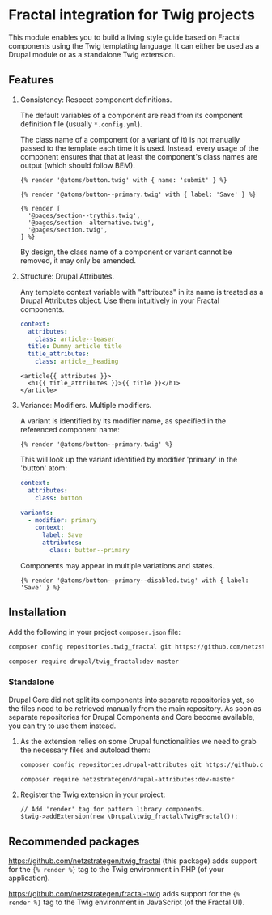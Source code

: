 # Fractal integration for Twig projects

This module enables you to build a living style guide based on Fractal components using the Twig templating language.
It can either be used as a Drupal module or as a standalone Twig extension.

## Features

1. Consistency: Respect component definitions.

    The default variables of a component are read from its component definition
    file (usually `*.config.yml`).

    The class name of a component (or a variant of it) is not manually passed to
    the template each time it is used.  Instead, every usage of the component
    ensures that that at least the component's class names are output (which
    should follow BEM).

    ```twig
    {% render '@atoms/button.twig' with { name: 'submit' } %}

    {% render '@atoms/button--primary.twig' with { label: 'Save' } %}

    {% render [
      '@pages/section--trythis.twig',
      '@pages/section--alternative.twig',
      '@pages/section.twig',
    ] %} 
    ```

    By design, the class name of a component or variant cannot be removed, it
    may only be amended.

2. Structure: Drupal Attributes.

    Any template context variable with "attributes" in its name is treated as a
    Drupal Attributes object.  Use them intuitively in your Fractal components.

    ```yml
    context:
      attributes:
        class: article--teaser
      title: Dummy article title
      title_attributes:
        class: article__heading
    ```
    ```twig
    <article{{ attributes }}>
      <h1{{ title_attributes }}>{{ title }}</h1>
    </article>
    ```

3. Variance: Modifiers. Multiple modifiers.

    A variant is identified by its modifier name, as specified in the referenced
    component name:

    ```twig
    {% render '@atoms/button--primary.twig' %}
    ```

    This will look up the variant identified by modifier 'primary' in the
    'button' atom:

    ```yml
    context:
      attributes:
        class: button

    variants:
      - modifier: primary
        context:
          label: Save
          attributes:
            class: button--primary
    ```

    Components may appear in multiple variations and states.

    ```twig
    {% render '@atoms/button--primary--disabled.twig' with { label: 'Save' } %}
    ```

## Installation

Add the following in your project `composer.json` file:

```sh
composer config repositories.twig_fractal git https://github.com/netzstrategen/twig_fractal.git

composer require drupal/twig_fractal:dev-master
```

### Standalone

Drupal Core did not split its components into separate repositories yet, so the files
need to be retrieved manually from the main repository. As soon as separate
repositories for Drupal Components and Core become available, you can try to use them
instead.

1. As the extension relies on some Drupal functionalities we need to grab the necessary
   files and autoload them: 

    ```sh
    composer config repositories.drupal-attributes git https://github.com/netzstrategen/drupal-attributes.git
    
    composer require netzstrategen/drupal-attributes:dev-master
    ```

2. Register the Twig extension in your project:

    ```
    // Add 'render' tag for pattern library components.
    $twig->addExtension(new \Drupal\twig_fractal\TwigFractal());
    ```

## Recommended packages

https://github.com/netzstrategen/twig_fractal (this package) adds support for the `{% render %}` tag to the Twig environment in PHP (of your application).

https://github.com/netzstrategen/fractal-twig adds support for the `{% render %}` tag to the Twig environment in JavaScript (of the Fractal UI).

